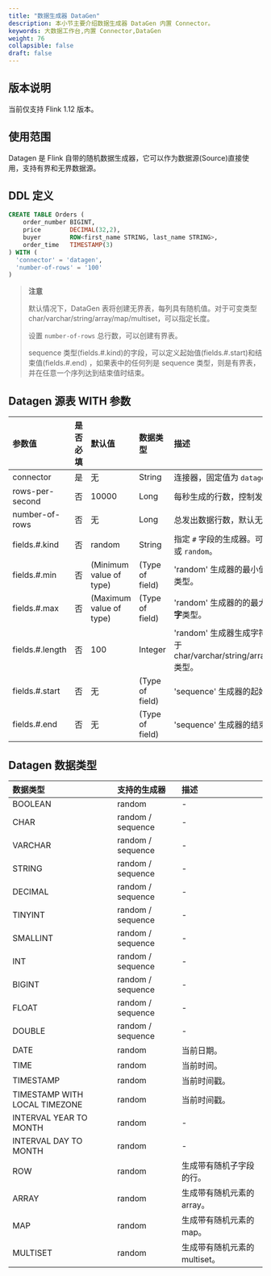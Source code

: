 ```yaml
---
title: "数据生成器 DataGen"
description: 本小节主要介绍数据生成器 DataGen 内置 Connector。 
keywords: 大数据工作台,内置 Connector,DataGen
weight: 76
collapsible: false
draft: false
---
```




## 版本说明

当前仅支持 Flink 1.12 版本。

## 使用范围

Datagen 是 Flink 自带的随机数据生成器，它可以作为数据源(Source)直接使用，支持有界和无界数据源。

## DDL 定义

```sql
CREATE TABLE Orders (
    order_number BIGINT,
    price        DECIMAL(32,2),
    buyer        ROW<first_name STRING, last_name STRING>,
    order_time   TIMESTAMP(3)
) WITH (
  'connector' = 'datagen',
  'number-of-rows' = '100'
)
```

> **注意**
>
> 默认情况下，DataGen 表将创建无界表，每列具有随机值。对于可变类型 char/varchar/string/array/map/multiset，可以指定长度。   
>
> 设置 `number-of-rows` 总行数，可以创建有界表。   
>
> sequence 类型(fields.#.kind)的字段，可以定义起始值(fields.#.start)和结束值(fields.#.end) ，如果表中的任何列是 sequence 类型，则是有界表，并在任意一个序列达到结束值时结束。



## Datagen 源表 WITH 参数

| 参数值          | 是否必填 | 默认值                  | 数据类型        | 描述                                                         |
| :-------------- | :------- | :---------------------- | :-------------- | :----------------------------------------------------------- |
| connector       | 是       | 无                      | String          | 连接器，固定值为 `datagen`。                                 |
| rows-per-second | 否       | 10000                   | Long            | 每秒生成的行数，控制发出数据速率。                           |
| number-of-rows  | 否       | 无                      | Long            | 总发出数据行数，默认无界。                                   |
| fields.#.kind   | 否       | random                  | String          | 指定 `#` 字段的生成器。可以是 `sequence` 或 `random`。       |
| fields.#.min    | 否       | (Minimum value of type) | (Type of field) | 'random' 生成器的最小值，适用于**数字**类型。                |
| fields.#.max    | 否       | (Maximum value of type) | (Type of field) | 'random' 生成器的的最大值，适用于**数字**类型。              |
| fields.#.length | 否       | 100                     | Integer         | 'random' 生成器生成字符的长度，适用于 char/varchar/string/array/map/multiset 类型。 |
| fields.#.start  | 否       | 无                      | (Type of field) | 'sequence' 生成器的起始值。                                  |
| fields.#.end    | 否       | 无                      | (Type of field) | 'sequence' 生成器的结束值。                                  |

## Datagen 数据类型

| 数据类型                      | 支持的生成器      | 描述                          |
| :---------------------------- | :---------------- | :---------------------------- |
| BOOLEAN                       | random            | -                              |
| CHAR                          | random / sequence | -                              |
| VARCHAR                       | random / sequence | -                              |
| STRING                        | random / sequence | -                              |
| DECIMAL                       | random / sequence | -                              |
| TINYINT                       | random / sequence | -                              |
| SMALLINT                      | random / sequence | -                              |
| INT                           | random / sequence | -                              |
| BIGINT                        | random / sequence | -                              |
| FLOAT                         | random / sequence | -                              |
| DOUBLE                        | random / sequence | -                              |
| DATE                          | random            | 当前日期。                    |
| TIME                          | random            | 当前时间。                    |
| TIMESTAMP                     | random            | 当前时间戳。                  |
| TIMESTAMP WITH LOCAL TIMEZONE | random            | 当前时间戳。                  |
| INTERVAL YEAR TO MONTH        | random            | -                              |
| INTERVAL DAY TO MONTH         | random            | -                             |
| ROW                           | random            | 生成带有随机子字段的行。      |
| ARRAY                         | random            | 生成带有随机元素的 array。    |
| MAP                           | random            | 生成带有随机元素的 map。      |
| MULTISET                      | random            | 生成带有随机元素的 multiset。 |

